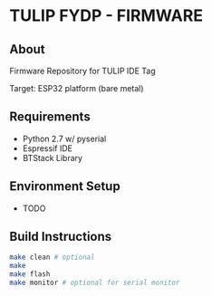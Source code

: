 # TULIP FYDP - FIRMWARE

## About
Firmware Repository for TULIP IDE Tag

Target: ESP32 platform (bare metal)

## Requirements
* Python 2.7 w/ pyserial
* Espressif IDE
* BTStack Library

## Environment Setup

* TODO

## Build Instructions
```bash
make clean # optional
make
make flash
make monitor # optional for serial monitor
```
